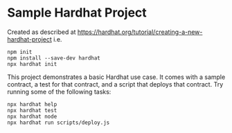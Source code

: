# Sample Hardhat Project

Created as described at https://hardhat.org/tutorial/creating-a-new-hardhat-project i.e. 

```shell
npm init
npm install --save-dev hardhat
npx hardhat init
```

This project demonstrates a basic Hardhat use case. It comes with a sample contract, a test for that contract, and a 
script that deploys that contract. Try running some of the following tasks:

```shell
npx hardhat help
npx hardhat test
npx hardhat node
npx hardhat run scripts/deploy.js
```
